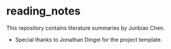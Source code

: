 # reading_notes
This repository contains literature summaries by Junbiao Chen.

* Special thanks to Jonathan Dingel for the project template.
